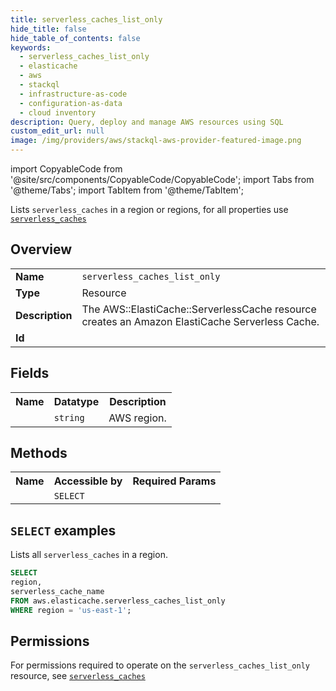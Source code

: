 ```yaml
---
title: serverless_caches_list_only
hide_title: false
hide_table_of_contents: false
keywords:
  - serverless_caches_list_only
  - elasticache
  - aws
  - stackql
  - infrastructure-as-code
  - configuration-as-data
  - cloud inventory
description: Query, deploy and manage AWS resources using SQL
custom_edit_url: null
image: /img/providers/aws/stackql-aws-provider-featured-image.png
---
```


import CopyableCode from '@site/src/components/CopyableCode/CopyableCode';
import Tabs from '@theme/Tabs';
import TabItem from '@theme/TabItem';

Lists <code>serverless_caches</code> in a region or regions, for all properties use <a href="/providers/aws/serviceName/serverless_caches/"><code>serverless_caches</code></a>

## Overview
<table><tbody>
<tr><td><b>Name</b></td><td><code>serverless_caches_list_only</code></td></tr>
<tr><td><b>Type</b></td><td>Resource</td></tr>
<tr><td><b>Description</b></td><td>The AWS::ElastiCache::ServerlessCache resource creates an Amazon ElastiCache Serverless Cache.</td></tr>
<tr><td><b>Id</b></td><td><CopyableCode code="aws.elasticache.serverless_caches_list_only" /></td></tr>
</tbody></table>

## Fields
<table><tbody><tr><th>Name</th><th>Datatype</th><th>Description</th></tr><tr><td><CopyableCode code="region" /></td><td><code>string</code></td><td>AWS region.</td></tr>
</tbody></table>

## Methods

<table><tbody>
  <tr>
    <th>Name</th>
    <th>Accessible by</th>
    <th>Required Params</th>
  </tr>
  <tr>
    <td><CopyableCode code="list_resources" /></td>
    <td><code>SELECT</code></td>
    <td><CopyableCode code="region" /></td>
  </tr>
</tbody></table>

## `SELECT` examples
Lists all <code>serverless_caches</code> in a region.
```sql
SELECT
region,
serverless_cache_name
FROM aws.elasticache.serverless_caches_list_only
WHERE region = 'us-east-1';
```


## Permissions

For permissions required to operate on the <code>serverless_caches_list_only</code> resource, see <a href="/providers/aws/elasticache/serverless_caches/#permissions"><code>serverless_caches</code></a>

